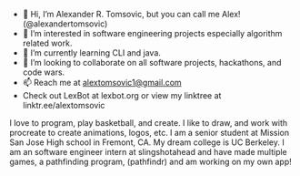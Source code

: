 - 👋 Hi, I’m Alexander R. Tomsovic, but you can call me Alex! (@alexandertomsovic)
- 👀 I’m interested in software engineering projects especially algorithm related work. 
- 🌱 I’m currently learning CLI and java. 
- 💞️ I’m looking to collaborate on all software projects, hackathons, and code wars.
- 📫 Reach me at alextomsovic1@gmail.com
- Check out LexBot at lexbot.org or view my linktree at linktr.ee/alextomsovic

I love to program, play basketball, and create. I like to draw, and work with procreate to create animations, logos, etc.
I am a senior student at Mission San Jose High school in Fremont, CA. My dream college is UC Berkeley. I am an software engineer intern 
at slingshotahead and have made multiple games, a pathfinding program, (pathfindr) and am working on my own app!
